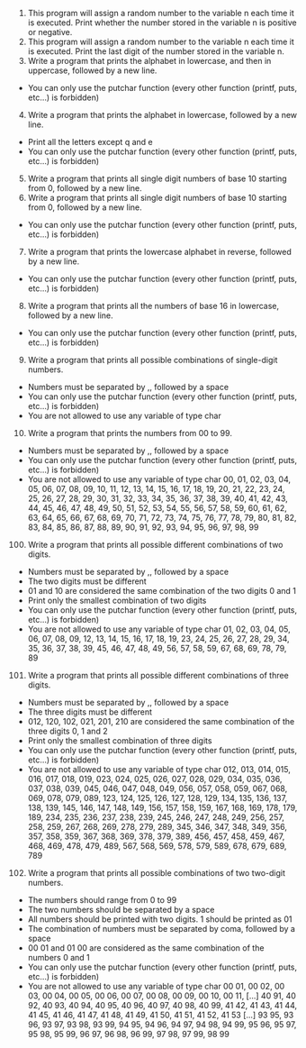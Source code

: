 1. This program will assign a random number to the variable n each time it is executed. Print whether the number stored in the variable n is positive or negative. 
2. This program will assign a random number to the variable n each time it is executed. Print the last digit of the number stored in the variable n.
3.  Write a program that prints the alphabet in lowercase, and then in uppercase, followed by a new line.
* You can only use the putchar function (every other function (printf, puts, etc…) is forbidden)
4. Write a program that prints the alphabet in lowercase, followed by a new line.
* Print all the letters except q and e
* You can only use the putchar function (every other function (printf, puts, etc…) is forbidden)
5. Write a program that prints all single digit numbers of base 10 starting from 0, followed by a new line. 
6. Write a program that prints all single digit numbers of base 10 starting from 0, followed by a new line. 
* You can only use the putchar function (every other function (printf, puts, etc…) is forbidden)
7. Write a program that prints the lowercase alphabet in reverse, followed by a new line.
* You can only use the putchar function (every other function (printf, puts, etc…) is forbidden)
8. Write a program that prints all the numbers of base 16 in lowercase, followed by a new line.
* You can only use the putchar function (every other function (printf, puts, etc…) is forbidden)
9. Write a program that prints all possible combinations of single-digit numbers.
* Numbers must be separated by ,, followed by a space
* You can only use the putchar function (every other function (printf, puts, etc…) is forbidden)
* You are not allowed to use any variable of type char
10. Write a program that prints the numbers from 00 to 99.
* Numbers must be separated by ,, followed by a space
* You can only use the putchar function (every other function (printf, puts, etc…) is forbidden)
* You are not allowed to use any variable of type char
00, 01, 02, 03, 04, 05, 06, 07, 08, 09, 10, 11, 12, 13, 14, 15, 16, 17, 18, 19, 20, 21, 22, 23, 24, 25, 26, 27, 28, 29, 30, 31, 32, 33, 34, 35, 36, 37, 38, 39, 40, 41, 42, 43, 44, 45, 46, 47, 48, 49, 50, 51, 52, 53, 54, 55, 56, 57, 58, 59, 60, 61, 62, 63, 64, 65, 66, 67, 68, 69, 70, 71, 72, 73, 74, 75, 76, 77, 78, 79, 80, 81, 82, 83, 84, 85, 86, 87, 88, 89, 90, 91, 92, 93, 94, 95, 96, 97, 98, 99
100. Write a program that prints all possible different combinations of two digits.
* Numbers must be separated by ,, followed by a space
* The two digits must be different
* 01 and 10 are considered the same combination of the two digits 0 and 1
* Print only the smallest combination of two digits
* You can only use the putchar function (every other function (printf, puts, etc…) is forbidden)
* You are not allowed to use any variable of type char 01, 02, 03, 04, 05, 06, 07, 08, 09, 12, 13, 14, 15, 16, 17, 18, 19, 23, 24, 25, 26, 27, 28, 29, 34, 35, 36, 37, 38, 39, 45, 46, 47, 48, 49, 56, 57, 58, 59, 67, 68, 69, 78, 79, 89
101. Write a program that prints all possible different combinations of three digits.
* Numbers must be separated by ,, followed by a space
* The three digits must be different
* 012, 120, 102, 021, 201, 210 are considered the same combination of the three digits 0, 1 and 2
* Print only the smallest combination of three digits
* You can only use the putchar function (every other function (printf, puts, etc…) is forbidden)
* You are not allowed to use any variable of type char 012, 013, 014, 015, 016, 017, 018, 019, 023, 024, 025, 026, 027, 028, 029, 034, 035, 036, 037, 038, 039, 045, 046, 047, 048, 049, 056, 057, 058, 059, 067, 068, 069, 078, 079, 089, 123, 124, 125, 126, 127, 128, 129, 134, 135, 136, 137, 138, 139, 145, 146, 147, 148, 149, 156, 157, 158, 159, 167, 168, 169, 178, 179, 189, 234, 235, 236, 237, 238, 239, 245, 246, 247, 248, 249, 256, 257, 258, 259, 267, 268, 269, 278, 279, 289, 345, 346, 347, 348, 349, 356, 357, 358, 359, 367, 368, 369, 378, 379, 389, 456, 457, 458, 459, 467, 468, 469, 478, 479, 489, 567, 568, 569, 578, 579, 589, 678, 679, 689, 789
102. Write a program that prints all possible combinations of two two-digit numbers.
* The numbers should range from 0 to 99
* The two numbers should be separated by a space
* All numbers should be printed with two digits. 1 should be printed as 01
* The combination of numbers must be separated by coma, followed by a space
* 00 01 and 01 00 are considered as the same combination of the numbers 0 and 1
* You can only use the putchar function (every other function (printf, puts, etc…) is forbidden)
* You are not allowed to use any variable of type char 00 01, 00 02, 00 03, 00 04, 00 05, 00 06, 00 07, 00 08, 00 09, 00 10, 00 11, [...] 40 91, 40 92, 40 93, 40 94, 40 95, 40 96, 40 97, 40 98, 40 99, 41 42, 41 43, 41 44, 41 45, 41 46, 41 47, 41 48, 41 49, 41 50, 41 51, 41 52, 41 53 [...] 93 95, 93 96, 93 97, 93 98, 93 99, 94 95, 94 96, 94 97, 94 98, 94 99, 95 96, 95 97, 95 98, 95 99, 96 97, 96 98, 96 99, 97 98, 97 99, 98 99

